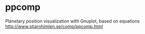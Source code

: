 # ppcomp
Planetary position visualization with Gnuplot, based on equations http://www.stjarnhimlen.se/comp/ppcomp.html
